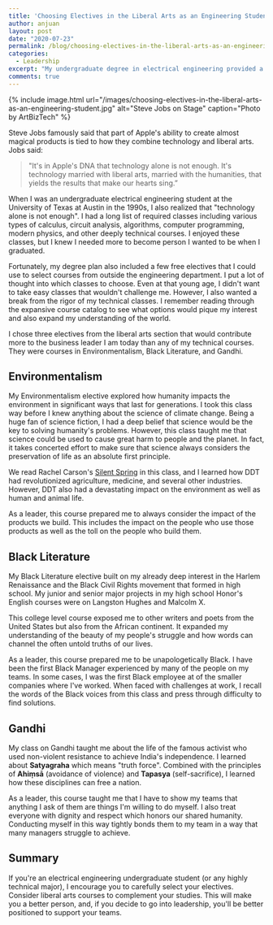 ```yaml
---
title: 'Choosing Electives in the Liberal Arts as an Engineering Student'
author: anjuan
layout: post
date: "2020-07-23"
permalink: /blog/choosing-electives-in-the-liberal-arts-as-an-engineering-student/
categories:
  - Leadership
excerpt: "My undergraduate degree in electrical engineering provided a few electives that I could use for any field of study. I chose liberal arts classes that have contributed more to my management style than any of my technical courses."
comments: true
---
```


{% include image.html url="/images/choosing-electives-in-the-liberal-arts-as-an-engineering-student.jpg" alt="Steve Jobs on Stage" caption="Photo by ArtBizTech" %}

Steve Jobs famously said that part of Apple's ability to create almost magical products is tied to how they combine technology and liberal arts. Jobs said:

> "It's in Apple's DNA that technology alone is not enough. It's technology married with liberal arts, married with the humanities, that yields the results that make our hearts sing.”

When I was an undergraduate electrical engineering student at the University of Texas at Austin in the 1990s, I also realized that "technology alone is not enough". I had a long list of required classes including various types of calculus, circuit analysis, algorithms, computer programming, modern physics, and other deeply technical courses. I enjoyed these classes, but I knew I needed more to become person I wanted to be when I graduated.

Fortunately, my degree plan also included a few free electives that I could use to select courses from outside the engineering department. I put a lot of thought into which classes to choose. Even at that young age, I didn't want to take easy classes that wouldn't challenge me. However, I also wanted a break from the rigor of my technical classes. I remember reading through the expansive course catalog to see what options would pique my interest and also expand my understanding of the world.

I chose three electives from the liberal arts section that would contribute more to the business leader I am today than any of my technical courses. They were courses in Environmentalism, Black Literature, and Gandhi.

## Environmentalism

My Environmentalism elective explored how humanity impacts the environment in significant ways that last for generations. I took this class way before I knew anything about the science of climate change. Being a huge fan of science fiction, I had a deep belief that science would be the key to solving humanity's problems. However, this class taught me that science could be used to cause great harm to people and the planet. In fact, it takes concerted effort to make sure that science always considers the preservation of life as an absolute first principle.

We read  Rachel Carson's [Silent Spring](https://www.amazon.com/Silent-Spring-Rachel-Carson/dp/0618249060/ref=sr_1_1?crid=RAE55PAQSQ21&dchild=1&keywords=silent+spring&qid=1595629425&s=books&sprefix=silent+spring%2Caps%2C163&sr=1-1) in this class, and I learned how DDT had revolutionized agriculture, medicine, and several other industries. However, DDT also had a devastating impact on the environment as well as human and animal life.

As a leader, this course prepared me to always consider the impact of the products we build. This includes the impact on the people who use those products as well as the toll on the people who build them.

## Black Literature

My Black Literature elective built on my already deep interest in the Harlem Renaissance and the Black Civil Rights movement that formed in high school. My junior and senior major projects in my high school Honor's English courses were on Langston Hughes and Malcolm X.

This college level course exposed me to other writers and poets from the United States but also from the African continent. It expanded my understanding of the beauty of my people's struggle and how words can channel the often untold truths of our lives.

As a leader, this course prepared me to be unapologetically Black. I have been the first Black Manager experienced by many of the people on my teams. In some cases, I was the first Black employee at of the smaller companies where I've worked. When faced with challenges at work, I recall the words of the Black voices from this class and press through difficulty to find solutions.

## Gandhi

My class on Gandhi taught me about the life of the famous activist who used non-violent resistance to achieve India's independence. I learned about **Satyagraha** which means "truth force". Combined with the principles of **Ahiṃsā** (avoidance of violence) and **Tapasya** (self-sacrifice), I learned how these disciplines can free a nation.

As a leader, this course taught me that I have to show my teams that anything I ask of them are things I'm willing to do myself. I also treat everyone with dignity and respect which honors our shared humanity. Conducting myself in this way tightly bonds them to my team in a way that many managers struggle to achieve.

## Summary

If you're an electrical engineering undergraduate student (or any highly technical major), I encourage you to carefully select your electives. Consider liberal arts courses to complement your studies. This will make you a better person, and, if you decide to go into leadership, you'll be better positioned to support your teams.
